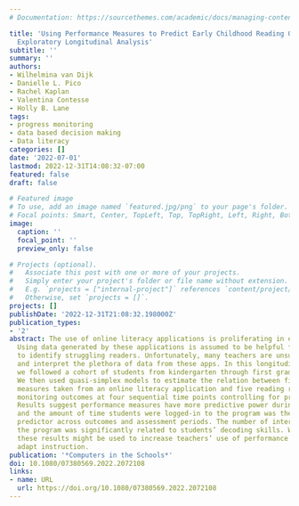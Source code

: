 ```yaml
---
# Documentation: https://sourcethemes.com/academic/docs/managing-content/

title: 'Using Performance Measures to Predict Early Childhood Reading Outcomes: An
  Exploratory Longitudinal Analysis'
subtitle: ''
summary: ''
authors:
- Wilhelmina van Dijk
- Danielle L. Pico
- Rachel Kaplan
- Valentina Contesse
- Holly B. Lane
tags:
- progress monitoring
- data based decision making
- Data literacy
categories: []
date: '2022-07-01'
lastmod: 2022-12-31T14:08:32-07:00
featured: false
draft: false

# Featured image
# To use, add an image named `featured.jpg/png` to your page's folder.
# Focal points: Smart, Center, TopLeft, Top, TopRight, Left, Right, BottomLeft, Bottom, BottomRight.
image:
  caption: ''
  focal_point: ''
  preview_only: false

# Projects (optional).
#   Associate this post with one or more of your projects.
#   Simply enter your project's folder or file name without extension.
#   E.g. `projects = ["internal-project"]` references `content/project/deep-learning/index.md`.
#   Otherwise, set `projects = []`.
projects: []
publishDate: '2022-12-31T21:08:32.198000Z'
publication_types:
- '2'
abstract: The use of online literacy applications is proliferating in elementary classrooms.
  Using data generated by these applications is assumed to be helpful for teachers
  to identify struggling readers. Unfortunately, many teachers are unsure how to use
  and interpret the plethora of data from these apps. In this longitudinal study,
  we followed a cohort of students from kindergarten through first grade (n = 54).
  We then used quasi-simplex models to estimate the relation between five performance
  measures taken from an online literacy application and five reading related progress
  monitoring outcomes at four sequential time points controlling for previous achievement.
  Results suggest performance measures have more predictive power during kindergarten
  and the amount of time students were logged-in to the program was the most consistent
  predictor across outcomes and assessment periods. The number of interactions with
  the program was significantly related to students’ decoding skills. We discuss how
  these results might be used to increase teachers’ use of performance measures to
  adapt instruction.
publication: '*Computers in the Schools*'
doi: 10.1080/07380569.2022.2072108
links:
- name: URL
  url: https://doi.org/10.1080/07380569.2022.2072108
---
```

